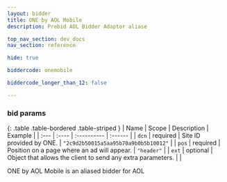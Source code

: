 ```yaml
---
layout: bidder
title: ONE by AOL Mobile
description: Prebid AOL Bidder Adaptor aliase

top_nav_section: dev_docs
nav_section: reference

hide: true

biddercode: onemobile

biddercode_longer_than_12: false

---
```




### bid params

{: .table .table-bordered .table-striped }
| Name | Scope | Description | Example |
| :--- | :---- | :---------- | :------ |
| `dcn` | required | Site ID provided by ONE. | `"2c9d2b50015a5aa95b70a9b0b5b10012"` |
| `pos` | required | Position on a page where an ad will appear. | `"header"` |
| `ext` | optional | Object that allows the client to send any extra parameters. | |

ONE by AOL Mobile is an aliased bidder for AOL
